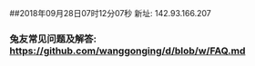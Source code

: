 ##2018年09月28日07时12分07秒 新址: 142.93.166.207
### 兔友常见问题及解答: https://github.com/wanggonging/d/blob/w/FAQ.md
